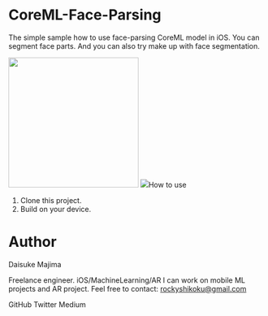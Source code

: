 # CoreML-Face-Parsing

The simple sample how to use face-parsing CoreML model in iOS.
You can segment face parts. 
And you can also try make up with face segmentation.

<img src="https://user-images.githubusercontent.com/23278992/147891299-c6ced0cb-65a6-4595-a187-df0cacee28dc.gif" width=256>
<img src="https://user-images.githubusercontent.com/23278992/147891373-80f81bd1-b6fa-4ad4-aedc-ce1d772bf242.PNG width=256>

# How to use

1. Clone this project.
2. Build on your device.

# Author

Daisuke Majima


Freelance engineer. iOS/MachineLearning/AR I can work on mobile ML projects and AR project. Feel free to contact: rockyshikoku@gmail.com


GitHub Twitter Medium
